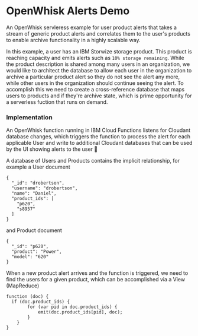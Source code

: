 # OpenWhisk Alerts Demo

An OpenWhisk servleress example for user product alerts that takes a stream of generic product alerts and correlates them to the user's products to enable archive functionality in a highly scalable way.

In this example, a user has an IBM Storwize storage product. This product is reaching capacity and emits alerts such as `10% storage remaining`. While the product description is shared among many users in an organization, we would like to architect the database to allow each user in the organization to archive a particular product alert so they do not see the alert any more, while other users in the organization should continue seeing the alert. To accomplish this we need to create a cross-reference database that maps users to products and if they're archive state, which is prime opportunity for a serverless fuction that runs on demand.

### Implementation

An OpenWhisk function running in IBM Cloud Functions listens for Cloudant database changes, which triggers the function to process the alert for each applicable User and write to additional Cloudant databases that can be used by the UI showing alerts to the user 🔔

A database of Users and Products contains the implicit relationship, for example a User document

```
{
  "_id": "drobertson",
  "username": "drobertson",
  "name": "Daniel",
  "product_ids": [
    "p620",
    "s8957"
  ]
}
```

and Product document

```
{
  "_id": "p620",
  "product": "Power",
  "model": "620"
}
```

When a new product alert arrives and the function is triggered, we need to find the users for a given product, which can be accomplished via a View (MapReduce)

```
function (doc) {
  if (doc.product_ids) {
        for (var pid in doc.product_ids) {
            emit(doc.product_ids[pid], doc);
        }
    }
}
```
